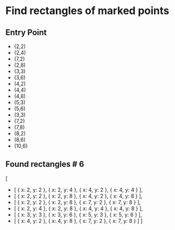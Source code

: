 # Find rectangles of marked points

##  Entry Point 
- (2,2)
- (2,4)
- (7,2)
- (2,8) 
- (3,3)
- (3,6)
- (4,2)
- (4,4)
- (4,8)
- (5,3)
- (5,6)
- (3,3)
- (7,2)
- (7,8)
- (8,2)
- (8,6)
- (10,6) 

## Found rectangles # 6

[
  - [ { x: 2, y: 2 }, { x: 2, y: 4 }, { x: 4, y: 2 }, { x: 4, y: 4 } ],
  - [ { x: 2, y: 2 }, { x: 2, y: 8 }, { x: 4, y: 2 }, { x: 4, y: 8 } ],
  - [ { x: 2, y: 2 }, { x: 2, y: 8 }, { x: 7, y: 2 }, { x: 7, y: 8 } ],
  - [ { x: 2, y: 4 }, { x: 2, y: 8 }, { x: 4, y: 4 }, { x: 4, y: 8 } ],
  - [ { x: 3, y: 3 }, { x: 3, y: 6 }, { x: 5, y: 3 }, { x: 5, y: 6 } ],
  - [ { x: 4, y: 2 }, { x: 4, y: 8 }, { x: 7, y: 2 }, { x: 7, y: 8 } ]
]